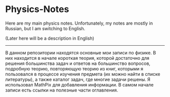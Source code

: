 ﻿# Physics-Notes




Here are my main physics notes.
Unfortunately, my notes are mostly in Russian, but I am switching to English.





(Later here will be a description in English)








------------------------------------------------------------------------------------------------------------




В данном репозитории находятся основные мои записи по физике.
В них находится в начале короткая теория, которой достаточно для решения большинства задач и ответов на большинство вопросов,
подробную теорию, повторяющую теорию из книг, которыми я пользовался в процессе изучения предмета (их можно найти в списке литературы),
а также каталог задач, где многие задачи решены.
Я использовал MathPix для добавления информации. 
В самом начале записи есть ссылки на полезные части оглавления.






